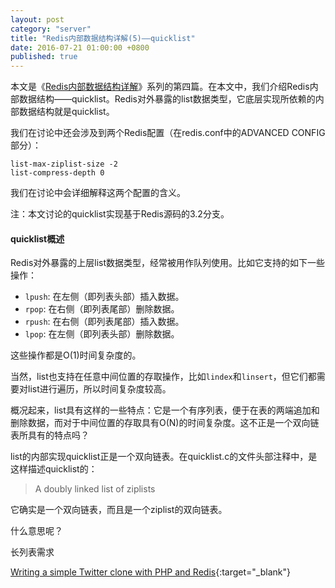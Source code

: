 ```yaml
---
layout: post
category: "server"
title: "Redis内部数据结构详解(5)——quicklist"
date: 2016-07-21 01:00:00 +0800
published: true
---
```


本文是《[Redis内部数据结构详解](/posts/blog-redis-dict.html)》系列的第四篇。在本文中，我们介绍Redis内部数据结构——quicklist。Redis对外暴露的list数据类型，它底层实现所依赖的内部数据结构就是quicklist。 

我们在讨论中还会涉及到两个Redis配置（在redis.conf中的ADVANCED CONFIG部分）：

```
list-max-ziplist-size -2
list-compress-depth 0
```

我们在讨论中会详细解释这两个配置的含义。

注：本文讨论的quicklist实现基于Redis源码的3.2分支。

<!--more-->

#### quicklist概述

Redis对外暴露的上层list数据类型，经常被用作队列使用。比如它支持的如下一些操作：

* `lpush`: 在左侧（即列表头部）插入数据。
* `rpop`: 在右侧（即列表尾部）删除数据。
* `rpush`: 在右侧（即列表尾部）插入数据。
* `lpop`: 在左侧（即列表头部）删除数据。

这些操作都是O(1)时间复杂度的。

当然，list也支持在任意中间位置的存取操作，比如`lindex`和`linsert`，但它们都需要对list进行遍历，所以时间复杂度较高。

概况起来，list具有这样的一些特点：它是一个有序列表，便于在表的两端追加和删除数据，而对于中间位置的存取具有O(N)的时间复杂度。这不正是一个双向链表所具有的特点吗？

list的内部实现quicklist正是一个双向链表。在quicklist.c的文件头部注释中，是这样描述quicklist的：

> A doubly linked list of ziplists

它确实是一个双向链表，而且是一个ziplist的双向链表。

什么意思呢？


长列表需求


[Writing a simple Twitter clone with PHP and Redis](http://redis.io/topics/twitter-clone){:target="_blank"}





